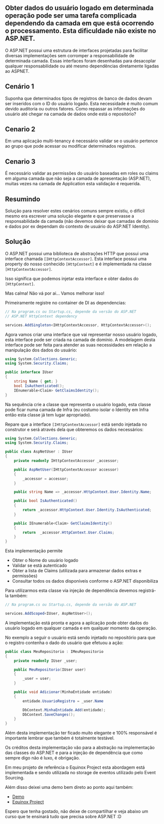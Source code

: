 ## Obter dados do usuário logado em determinada operação pode ser uma tarefa complicada dependendo da camada em que está ocorrendo o processamento. Esta dificuldade não existe no ASP.NET.

O ASP.NET possui uma estrutura de interfaces projetadas para facilitar diversas implementações sem corromper a responsabilidade de determinada camada. Essas interfaces foram desenhadas para desacoplar qualquer responsabilidade ou até mesmo dependências diretamente ligadas ao ASPNET.

## Cenário 1
Suponha que determinados tipos de registros de banco de dados devam ser inseridos com o ID do usuário logado. Esta necessidade é muito comum devido auditoria ou outros fatores. Como repassar as informações do usuário até chegar na camada de dados onde está o repositório?

## Cenario 2
Em uma aplicação multi-tenancy é necessário validar se o usuário pertence ao grupo que pode acessar ou modificar determinados registros.

## Cenario 3
É necessário validar as permissões do usuário baseadas em roles ou claims em alguma camada que não seja a camada de apresentação (ASP.NET), muitas vezes na camada de Application esta validação é requerida.

## Resumindo
Solução para resolver estes cenários comuns sempre existiu, o difícil mesmo era escrever uma solução elegante e que preservasse a responsabilidade da camada (não devemos deixar que camadas de domínio e dados por ex dependam do contexto de usuário do ASP.NET Identity).

## Solução
O ASP.NET possui uma biblioteca de abstrações HTTP que possui uma interface chamada `[IHttpContextAccessor]`. Esta interface possui uma property do nosso conhecido `[HttpContext]` e é implementada na classe `[HttpContextAccessor]`.

Isso significa que podemos injetar esta interface e obter dados do `[HttpContext]`.

Mas calma! Não vá por ai... Vamos melhorar isso!

Primeiramente registre no container de DI as dependencias:

```csharp
// Na program.cs ou Startup.cs, depende da versão do ASP.NET
// ASP.NET HttpContext dependency

services.AddSingleton<IHttpContextAccessor, HttpContextAccessor>();
```

Agora vamos criar uma interface que vai representar nosso usuário logado, esta interface pode ser criada na camada de domínio. A modelagem desta interface pode ser feita para atender as suas necessidades em relação a manipulação dos dados do usuário:

```csharp
using System.Collections.Generic;
using System.Security.Claims;

public interface IUser
{
    string Name { get; }
    bool IsAuthenticated();
    IEnumerable<Claim> GetClaimsIdentity();
}
```

Na sequência crie a classe que representa o usuário logado, esta classe pode ficar numa camada de Infra (eu costumo isolar o Identity em Infra então esta classe já tem lugar apropriado).

Repare que a interface `[IHttpContextAccessor]` está sendo injetada no construtor e será através dela que obteremos os dados necessários:

```csharp
using System.Collections.Generic;
using System.Security.Claims;

public class AspNetUser : IUser
{
    private readonly IHttpContextAccessor _accessor;

    public AspNetUser(IHttpContextAccessor accessor)
    {
        _accessor = accessor;
    }

    public string Name => _accessor.HttpContext.User.Identity.Name;

    public bool IsAuthenticated()
    {
        return _accessor.HttpContext.User.Identity.IsAuthenticated;
    }

    public IEnumerable<Claim> GetClaimsIdentity()
    {
        return  _accessor.HttpContext.User.Claims;
    }
}
```

Esta implementação permite

- Obter o Nome do usuário logado
- Validar se está autenticado
- Obter a lista de Claims (utilizada para armazenar dados extras e permissões)
- Consultar todos os dados disponíveis conforme o ASP.NET disponibiliza

Para utilizarmos esta classe via injeção de dependência devemos registrá-la também:

```csharp
// Na program.cs ou Startup.cs, depende da versão do ASP.NET

services.AddScoped<IUser, AspNetUser>();
```

A implementação está pronta e agora a aplicação pode obter dados do usuário logado em qualquer camada e em qualquer momento da operação. 

No exemplo a seguir o usuário está sendo injetado no repositório para que o registro contenha o dado do usuário que efetuou a ação:

```csharp
public class MeuRepositorio : IMeuRepositorio
{
    private readonly IUser _user;

    public MeuRepositorio(IUser user)
    {
        _user = user;
    }

    public void Adicionar(MinhaEntidade entidade)
    {
        entidade.UsuarioRegistro = _user.Name

        DbContext.MinhaEntidade.Add(entidade);
        DbContext.SaveChanges();
    }
}
```

Além desta implementação ter ficado muito elegante e 100% responsável é importante lembrar que também é totalmente testável. 

Os créditos desta implementação vão para a abstração na implementação das classes do ASP.NET e para a injeção de dependência que como sempre digo não é luxo, é obrigação.

Em meu projeto de referência o Equinox Project esta abordagem está implementada e sendo utilizada no storage de eventos utilizado pelo Event Sourcing.

Além disso deixei uma demo bem direto ao ponto aqui também:

- [Demo](https://github.com/desenvolvedor-io/blog/tree/main/asp-net-acesse-o-usuario-da-aplicaca-de-qualquer-camada/Demo/AspNetUserDemo)
- [Equinox Project](https://github.com/EduardoPires/EquinoxProject)

Espero que tenha gostado, não deixe de compartilhar e veja abaixo um curso que te ensinará tudo que precisa sobre ASP.NET :D
